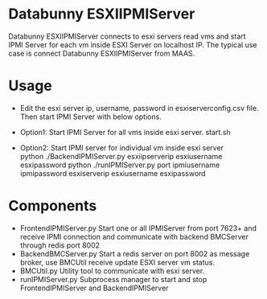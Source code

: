 # Databunny ESXIIPMIServer

Databunny ESXIIPMIServer connects to esxi servers read vms and start IPMI Server for each vm inside ESXI Server on localhost IP.
The typical use case is connect Databunny ESXIIPMIServer from MAAS.  

# Usage
- Edit the esxi server ip, username, password in esxiserverconfig.csv file. Then start IPMI Server with below options.

- Option1: Start IPMI Server for all vms inside esxi server. 
  start.sh 
- Option2: Start IPMI server for individual vm inside esxi server  
  python ./BackendIPMIServer.py esxiipserverip esxiusername esxipassword
  python ./runIPMIServer.py port ipmiusername ipmipassword esxiserverip esxiusername esxipassword

# Components
- FrontendIPMIServer.py 
Start one or all IPMIServer from port 7623+ and receive IPMI connection and communicate with backend BMCServer through redis port 8002
- BackendBMCServer.py 
Start a redis server on port 8002 as message broker, use BMCUtil receive update ESXI server vm status.
- BMCUtil.py 
Utility tool to communicate with esxi server.
- runIPMIServer.py
Subprocess manager to start and stop FrontendIPMIServer and BackendIPMIServer
 